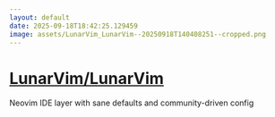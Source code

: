 ```yaml
---
layout: default
date: 2025-09-18T18:42:25.129459
image: assets/LunarVim_LunarVim--20250918T140408251--cropped.png
---
```


# [LunarVim/LunarVim](https://github.com/LunarVim/LunarVim)

Neovim IDE layer with sane defaults and community-driven config
